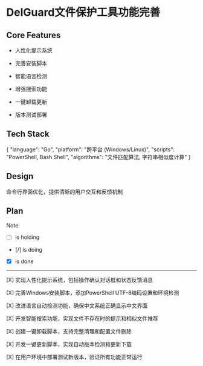 # DelGuard文件保护工具功能完善

## Core Features

- 人性化提示系统

- 完善安装脚本

- 智能语言检测

- 增强搜索功能

- 一键卸载更新

- 版本测试部署

## Tech Stack

{
  "language": "Go",
  "platform": "跨平台 (Windows/Linux)",
  "scripts": "PowerShell, Bash Shell",
  "algorithms": "文件匹配算法, 字符串相似度计算"
}

## Design

命令行界面优化，提供清晰的用户交互和反馈机制

## Plan

Note: 

- [ ] is holding
- [/] is doing
- [X] is done

---

[X] 实现人性化提示系统，包括操作确认对话框和状态反馈消息

[X] 完善Windows安装脚本，添加PowerShell UTF-8编码设置和环境检测

[X] 改进语言自动检测功能，确保中文系统正确显示中文界面

[X] 开发智能搜索功能，实现文件不存在时的提示和相似文件推荐

[X] 创建一键卸载脚本，支持完整清理和配置文件删除

[X] 开发一键更新脚本，实现自动版本检测和更新下载

[X] 在用户环境中部署测试新版本，验证所有功能正常运行
